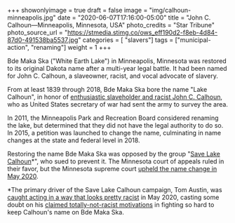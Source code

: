 +++
showonlyimage = true
draft = false
image = "img/calhoun-minneapolis.jpg"
date = "2020-06-07T17:16:00-05:00"
title = "John C. Calhoun—Minneapolis, Minnesota, USA"
photo_credits = "Star Tribune"
photo_source_url = "https://stmedia.stimg.co/ows_eff190d2-f8eb-4d84-87d0-491538ba5537.jpg"
categories = [ "slavers"]
tags = ["municipal-action", "renaming"]
weight = 1
+++

Bde Maka Ska ("White Earth Lake") in Minneapolis, Minnesota was restored to its original Dakota name after a multi-year legal battle. It had been named for John C. Calhoun, a slaveowner, racist, and vocal advocate of slavery.

<!--more-->

From at least 1839 through 2018, Bde Maka Ska bore the name "Lake Calhoun", in honor of [enthusiastic slaveholder and racist John C. Calhoun](), who as United States secretary of war had sent the army to survey the area.  

In 2011, the Minneapolis Park and Recreation Board considered renaming the lake, but determined that they did not have the legal authority to do so.  In 2015, a petition was launched to change the name, culminating in name changes at the state and federal level in 2018. 

Restoring the name Bde Maka Ska was opposed by the group "[Save Lake Calhoun](http://www.savelakecalhoun.com)\*", who sued to prevent it.  The Minnesota court of appeals ruled in their favor, but the Minnesota supreme court [upheld the name change in May 2020](https://www.startribune.com/minnesota-dnr-can-rename-lake-calhoun-as-bde-maka-ska-high-court-rules/570435552/).  

\*The primary driver of the Save Lake Calhoun campaign, Tom Austin, was [caught acting in a way that looks pretty racist](https://www.newsweek.com/minneapolis-man-loses-job-viral-video-racial-profiling-1507111) in May 2020, casting some doubt on his [claimed totally-not-racist motivations](https://www.startribune.com/why-i-funded-the-lawsuit-to-save-the-name-lake-calhoun/509291592/) in fighting so hard to keep Calhoun's name on Bde Maka Ska.

